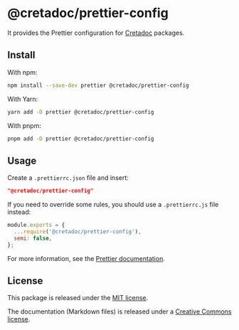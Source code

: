# @cretadoc/prettier-config

It provides the Prettier configuration for [Cretadoc](https://github.com/ArmandPhilippot/cretadoc#readme) packages.

## Install

With npm:

```bash
npm install --save-dev prettier @cretadoc/prettier-config
```

With Yarn:

```bash
yarn add -D prettier @cretadoc/prettier-config
```

With pnpm:

```bash
pnpm add -D prettier @cretadoc/prettier-config
```

## Usage

Create a `.prettierrc.json` file and insert:

```json
"@cretadoc/prettier-config"
```

If you need to override some rules, you should use a `.prettierrc.js` file instead:

```js
module.exports = {
  ...require('@cretadoc/prettier-config'),
  semi: false,
};
```

For more information, see the [Prettier documentation](https://prettier.io/docs/en/configuration.html#sharing-configurations).

## License

This package is released under the [MIT license](./LICENSE).

The documentation (Markdown files) is released under a [Creative Commons license](./LICENSE-docs).
